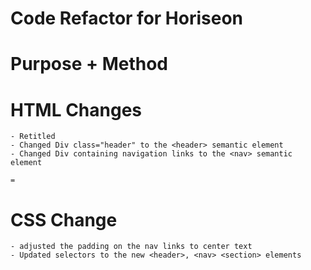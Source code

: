# Code Refactor for Horiseon

# Purpose + Method


# HTML Changes
    - Retitled
    - Changed Div class="header" to the <header> semantic element
    - Changed Div containing navigation links to the <nav> semantic    element

    = 


# CSS Change

    - adjusted the padding on the nav links to center text
    - Updated selectors to the new <header>, <nav> <section> elements
    